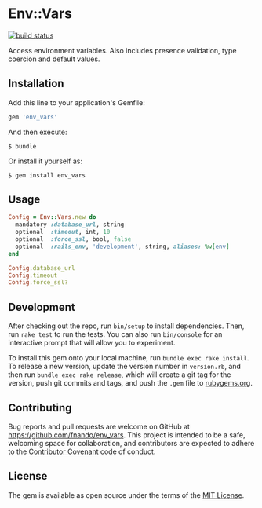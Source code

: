 # Env::Vars

[![build status](https://travis-ci.org/fnando/env_vars.svg)](https://travis-ci.org/fnando/env_vars)

Access environment variables. Also includes presence validation, type coercion and default values.

## Installation

Add this line to your application's Gemfile:

```ruby
gem 'env_vars'
```

And then execute:

    $ bundle

Or install it yourself as:

    $ gem install env_vars

## Usage

```ruby
Config = Env::Vars.new do
  mandatory :database_url, string
  optional  :timeout, int, 10
  optional  :force_ssl, bool, false
  optional  :rails_env, 'development', string, aliases: %w[env]
end

Config.database_url
Config.timeout
Config.force_ssl?
```

## Development

After checking out the repo, run `bin/setup` to install dependencies. Then, run `rake test` to run the tests. You can also run `bin/console` for an interactive prompt that will allow you to experiment.

To install this gem onto your local machine, run `bundle exec rake install`. To release a new version, update the version number in `version.rb`, and then run `bundle exec rake release`, which will create a git tag for the version, push git commits and tags, and push the `.gem` file to [rubygems.org](https://rubygems.org).

## Contributing

Bug reports and pull requests are welcome on GitHub at https://github.com/fnando/env_vars. This project is intended to be a safe, welcoming space for collaboration, and contributors are expected to adhere to the [Contributor Covenant](contributor-covenant.org) code of conduct.


## License

The gem is available as open source under the terms of the [MIT License](http://opensource.org/licenses/MIT).

